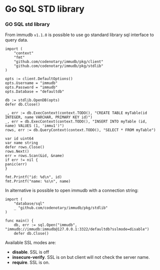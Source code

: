 # Go SQL STD library

### GO SQL std library <a href="#go-sql-std-library" id="go-sql-std-library"></a>

From immudb `v1.1.0` is possible to use go standard library sql interface to query data.

```
import (
	"context"
	"fmt"
	"github.com/codenotary/immudb/pkg/client"
	"github.com/codenotary/immudb/pkg/stdlib"
)
```

```
opts := client.DefaultOptions()
opts.Username = "immudb"
opts.Password = "immudb"
opts.Database = "defaultdb"

db := stdlib.OpenDB(opts)
defer db.Close()

_, err := db.ExecContext(context.TODO(), "CREATE TABLE myTable(id INTEGER, name VARCHAR, PRIMARY KEY id)")
_, err = db.ExecContext(context.TODO(), "INSERT INTO myTable (id, name) VALUES (1, 'immu1')")
rows, err := db.QueryContext(context.TODO(), "SELECT * FROM myTable")

var id uint64
var name string
defer rows.Close()
rows.Next()
err = rows.Scan(&id, &name)
if err != nil {
panic(err)
}

fmt.Printf("id: %d\n", id)
fmt.Printf("name: %s\n", name)
```

In alternative is possible to open immudb with a connection string:

```
import (
	"database/sql"
	_ "github.com/codenotary/immudb/pkg/stdlib"
)

func main() {
	db, err := sql.Open("immudb", "immudb://immudb:immudb@127.0.0.1:3322/defaultdb?sslmode=disable")
	defer db.Close()
```

Available SSL modes are:

* **disable**. SSL is off
* **insecure-verify**. SSL is on but client will not check the server name.
* **require**. SSL is on.
